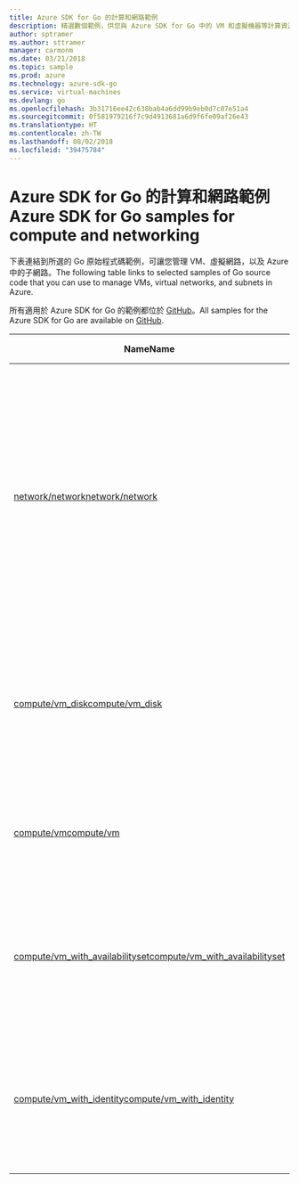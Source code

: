 ```yaml
---
title: Azure SDK for Go 的計算和網路範例
description: 精選數個範例，供您與 Azure SDK for Go 中的 VM 和虛擬機器等計算資源搭配使用。
author: sptramer
ms.author: sttramer
manager: carmonm
ms.date: 03/21/2018
ms.topic: sample
ms.prod: azure
ms.technology: azure-sdk-go
ms.service: virtual-machines
ms.devlang: go
ms.openlocfilehash: 3b31716ee42c638bab4a6dd99b9eb0d7c07e51a4
ms.sourcegitcommit: 0f581979216f7c9d4913681a6d9f6fe09af26e43
ms.translationtype: HT
ms.contentlocale: zh-TW
ms.lasthandoff: 08/02/2018
ms.locfileid: "39475784"
---
```

# <a name="azure-sdk-for-go-samples-for-compute-and-networking"></a><span data-ttu-id="4e714-103">Azure SDK for Go 的計算和網路範例</span><span class="sxs-lookup"><span data-stu-id="4e714-103">Azure SDK for Go samples for compute and networking</span></span>

<span data-ttu-id="4e714-104">下表連結到所選的 Go 原始程式碼範例，可讓您管理 VM、虛擬網路，以及 Azure 中的子網路。</span><span class="sxs-lookup"><span data-stu-id="4e714-104">The following table links to selected samples of Go source code that you can use to manage VMs, virtual networks, and subnets in Azure.</span></span> 

<span data-ttu-id="4e714-105">所有適用於 Azure SDK for Go 的範例都位於 [GitHub](https://github.com/Azure-Samples/azure-sdk-for-go-samples)。</span><span class="sxs-lookup"><span data-stu-id="4e714-105">All samples for the Azure SDK for Go are available on [GitHub](https://github.com/Azure-Samples/azure-sdk-for-go-samples).</span></span>

| <span data-ttu-id="4e714-106">Name</span><span class="sxs-lookup"><span data-stu-id="4e714-106">Name</span></span> | <span data-ttu-id="4e714-107">說明</span><span class="sxs-lookup"><span data-stu-id="4e714-107">Description</span></span> |
|------|-------------|
| [<span data-ttu-id="4e714-108">network/network</span><span class="sxs-lookup"><span data-stu-id="4e714-108">network/network</span></span>](https://github.com/Azure-Samples/azure-sdk-for-go-samples/blob/master/network/network.go) | <span data-ttu-id="4e714-109">建立、更新、刪除和查詢包括虛擬網路、子網路和網路安全性群組等等的網路資源。</span><span class="sxs-lookup"><span data-stu-id="4e714-109">Create, update, delete, and query network resources including virtual networks, subnets, and network security groups.</span></span> |
| [<span data-ttu-id="4e714-110">compute/vm_disk</span><span class="sxs-lookup"><span data-stu-id="4e714-110">compute/vm_disk</span></span>](https://github.com/Azure-Samples/azure-sdk-for-go-samples/blob/master/compute/vm_disk.go) | <span data-ttu-id="4e714-111">建立、連結、中斷連結、更新及加密 VM 資料磁碟。</span><span class="sxs-lookup"><span data-stu-id="4e714-111">Create, attach, detatch, update, and encrypt data disks for a VM.</span></span> |
| [<span data-ttu-id="4e714-112">compute/vm</span><span class="sxs-lookup"><span data-stu-id="4e714-112">compute/vm</span></span>](https://github.com/Azure-Samples/azure-sdk-for-go-samples/blob/master/compute/vm.go) | <span data-ttu-id="4e714-113">建立、更新、停用及管理 VM。</span><span class="sxs-lookup"><span data-stu-id="4e714-113">Create, update, deactivate, and manage VMs.</span></span> |
| [<span data-ttu-id="4e714-114">compute/vm_with_availabilityset</span><span class="sxs-lookup"><span data-stu-id="4e714-114">compute/vm_with_availabilityset</span></span>](https://github.com/Azure-Samples/azure-sdk-for-go-samples/blob/master/compute/vm_with_availabilityset.go) | <span data-ttu-id="4e714-115">建立可用性設定組並上傳適用於 VM 的負載平衡器。</span><span class="sxs-lookup"><span data-stu-id="4e714-115">Create availability sets and load balancers for VMs.</span></span> |
| [<span data-ttu-id="4e714-116">compute/vm_with_identity</span><span class="sxs-lookup"><span data-stu-id="4e714-116">compute/vm_with_identity</span></span>](https://github.com/Azure-Samples/azure-sdk-for-go-samples/blob/master/compute/vm_with_identity.go) | <span data-ttu-id="4e714-117">建立和管理適用於 VM 的受控服務識別 (MSI)。</span><span class="sxs-lookup"><span data-stu-id="4e714-117">Create and manage Managed Service Identities (MSIs) for VMs.</span></span> |
